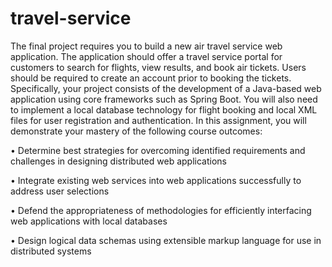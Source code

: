 # travel-service

The final project requires you to build a new air travel service web application.
The application should offer a travel service portal for customers to search for flights, view results, and book air tickets.
Users should be required to create an account prior to booking the tickets.
Specifically, your project consists of the development of a Java-based web application using core frameworks such as Spring Boot. 
You will also need to implement a local database technology for flight booking and local XML files for user registration and authentication. 
In this assignment, you will demonstrate your mastery of the following course outcomes:

• Determine best strategies for overcoming identified requirements and challenges in designing distributed web applications

• Integrate existing web services into web applications successfully to address user selections

• Defend the appropriateness of methodologies for efficiently interfacing web applications with local databases

• Design logical data schemas using extensible markup language for use in distributed systems


